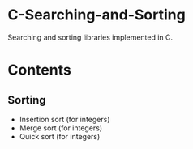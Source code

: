 # C-Searching-and-Sorting
Searching and sorting libraries implemented in C.

# Contents
## Sorting
* Insertion sort (for integers)
* Merge sort (for integers)
* Quick sort (for integers)
